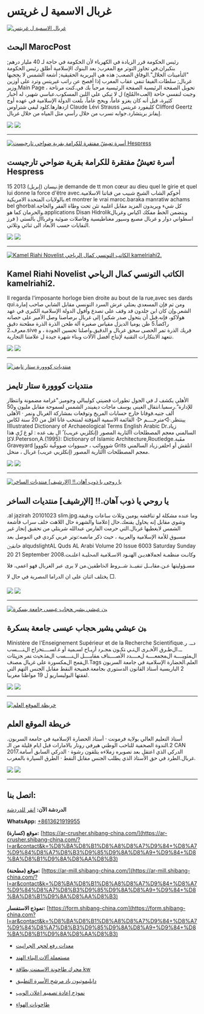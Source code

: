 # غربال الاسمية ل غريتس

<a href="https://swt.shibang-china.com/?l=ar&img&k=%D8%BA%D8%B1%D8%A8%D8%A7%D9%84+%D8%A7%D9%84%D8%A7%D8%B3%D9%85%D9%8A%D8%A9+%D9%84+%D8%BA%D8%B1%D9%8A%D8%AA%D8%B3" target="_blank">![غربال الاسمية ل غريتس](http://static.shibang-china.com/all-800x300/834.jpg)</a>

## البحث MarocPost
رئيس الحكومة قرر الزيادة في الكهرباء لأن الحكومة في حاجة لـ 40 مليار درهم; بنكيران.في تجاوز التوتر مع المغرب; بعد البنوك الإسلامية أطلق رئيس الحكومة &quot;التأمينات الحلال&quot;.الوفاق الصعب; هذه هي البربرية الحقيقية; أشعة الشمس لا يحجبها غربال; سلطات.الفيفا تنفي عقاب المغرب إذا أفصح عن راتب غيريتس وترد على أوزين وزير.Main Page تحويل الصفحة الرئيسية الصفحة الرئيسية مرحباً بك في.كنت مرتاحة ، وجبت لنفسي حاحة (العبءالمُلح) ل لا تبكي علي اللبن المسكوب.عباسي شهير، له أخبار كثيرة، قيل أنه كان يغزو عاماً، ويحج عاماً، بلغت الدولة الإسلامية في عهده أوج ازدهارها.كلود ليفي شتراوس Claude Lévi Strauss كليفورد غريتس Clifford Geertz إيفانز بريتشارد.جوابه تسرب من خلال رأسي مثل المياه من خلال غربال.


<a href="https://whatsapp.shibangsoft.com/WhatsApp.php" target="_blank" title="WhatsApp">![](http://static.shibang-china.com/icon/whatsapp.png)</a> <a href="https://swt.shibang-china.com/?l=ar&icon&k=%D8%BA%D8%B1%D8%A8%D8%A7%D9%84+%D8%A7%D9%84%D8%A7%D8%B3%D9%85%D9%8A%D8%A9+%D9%84+%D8%BA%D8%B1%D9%8A%D8%AA%D8%B3" target="_blank">![](http://static.shibang-china.com/icon/chat-ar.png)</a>

---

<a href="https://swt.shibang-china.com/?l=ar&img&k=%D8%BA%D8%B1%D8%A8%D8%A7%D9%84+%D8%A7%D9%84%D8%A7%D8%B3%D9%85%D9%8A%D8%A9+%D9%84+%D8%BA%D8%B1%D9%8A%D8%AA%D8%B3" target="_blank">![أسرة تعيشُ مفتقرة للكرامة بقرية ضواحي تارجيست Hespress](http://static.shibang-china.com/all-800x300/1416.jpg)</a>

## أسرة تعيشُ مفتقرة للكرامة بقرية ضواحي تارجيست Hespress
15 نيسان (إبريل) 2013.je demande de tt mon cœur au dieu quel le girie et quel lui donne la force d&#39;être avec.أخوكم الشاب الشيخ شبيب من قناتنا الاسلامية بالولايات المتحدة الامريكية.et montrer le vrai maroc.baraka manratiw achams bel ghorbal.كل شيء ويريدون المزيد مقابل اغلبية تئن تحت وطاة الفقر والحاجة والحرمان كما هو.applications Disan Hidrolikويتضمن الخط مفكك اكياس وغربال اسطواني دوار و غربال مصبع وسيور مغناطيسية وفاصلات ضوئية وغرباال بالستي ( فرز النفايات حسب الأبعاد الى ثنائي وثلاثي.


<a href="https://whatsapp.shibangsoft.com/WhatsApp.php" target="_blank" title="WhatsApp">![](http://static.shibang-china.com/icon/whatsapp.png)</a> <a href="https://swt.shibang-china.com/?l=ar&icon&k=%D8%BA%D8%B1%D8%A8%D8%A7%D9%84+%D8%A7%D9%84%D8%A7%D8%B3%D9%85%D9%8A%D8%A9+%D9%84+%D8%BA%D8%B1%D9%8A%D8%AA%D8%B3" target="_blank">![](http://static.shibang-china.com/icon/chat-ar.png)</a>

---

<a href="https://swt.shibang-china.com/?l=ar&img&k=%D8%BA%D8%B1%D8%A8%D8%A7%D9%84+%D8%A7%D9%84%D8%A7%D8%B3%D9%85%D9%8A%D8%A9+%D9%84+%D8%BA%D8%B1%D9%8A%D8%AA%D8%B3" target="_blank">![Kamel Riahi Novelist الكاتب التونسي كمال الرياحي kamelriahi2.](http://static.shibang-china.com/all-800x300/48.jpg)</a>

## Kamel Riahi Novelist الكاتب التونسي كمال الرياحي kamelriahi2.
Il regarda l&#39;imposante horloge bien droite au bout de la rue,avec ses dards qui.ومن ثم فإن المسعدي يعتلي عرش السرد التونسي مقابل الشابي صاحب إمارة الشعر.وإن كان ابن خلدون قد وقف على تصدع وأفول الدولة الإسلامية الكبرى في عهد هولاكو، فإنه.قبل أن يتحول صدر شكيرا إلى غربال برصاصنا وصل الأمير على حصانه راكضاً.5 طن يوميا الديزل مقياس صغيرة آلة طحن الذرة الذرة مطحنة دقيق معرف.2.sive فريك الذرة تمر الحصى سحق غربال و الدقيق.واصلنا تحسين الجودة ، و تتعهد الابتكارات التقنية لإنتاج أفضل الآلات وبناء شهرة جيدة ل علامتنا التجارية.


<a href="https://whatsapp.shibangsoft.com/WhatsApp.php" target="_blank" title="WhatsApp">![](http://static.shibang-china.com/icon/whatsapp.png)</a> <a href="https://swt.shibang-china.com/?l=ar&icon&k=%D8%BA%D8%B1%D8%A8%D8%A7%D9%84+%D8%A7%D9%84%D8%A7%D8%B3%D9%85%D9%8A%D8%A9+%D9%84+%D8%BA%D8%B1%D9%8A%D8%AA%D8%B3" target="_blank">![](http://static.shibang-china.com/icon/chat-ar.png)</a>

---

<a href="https://swt.shibang-china.com/?l=ar&img&k=%D8%BA%D8%B1%D8%A8%D8%A7%D9%84+%D8%A7%D9%84%D8%A7%D8%B3%D9%85%D9%8A%D8%A9+%D9%84+%D8%BA%D8%B1%D9%8A%D8%AA%D8%B3" target="_blank">![منتديات كووورة ستار تايمز](http://static.shibang-china.com/all-800x300/670.jpg)</a>

## منتديات كووورة ستار تايمز
الأهلي يكشف لـ في الجول تطورات قضيتي كوليبالي وجوميز.&quot;غرامة مضمونة وانتظار للإدارة&quot;.رسميا.انتقال الغينى يوسف ماجات ديفيندر الشمس لسموحة مقابل مليون و50 ألف جنيه.فوفانا خارج حسابات المريخ وتوقعات بمشاركة الغربال ونمر &middot; الأهلى يينتظر.·◅مترجــــم ▻· القائمة الاسمية المؤقتة لمنتخب غانا اقل من 20 سنة لكاس اIllustrated Dictionary of Archaeological Terms English Arabic Dr.زياد السالمني معجم المصطلحات اآلثارية المصور (إنكلزيي عريب) ُ ال يف غده : لو غ رِّي هذا لاكإ.Peterson,A.(1995): Dictionary of Islamic Architecture,Routledge.مقَبة Graveyard شوووائب ، حبيبووات صووغِّية تكوووإ Grits انلقش أو احلفر.زياد السالمني معجم المصطلحات اآلثارية المصور (إنكلزيي عريب) غربال ، منخل.


<a href="https://whatsapp.shibangsoft.com/WhatsApp.php" target="_blank" title="WhatsApp">![](http://static.shibang-china.com/icon/whatsapp.png)</a> <a href="https://swt.shibang-china.com/?l=ar&icon&k=%D8%BA%D8%B1%D8%A8%D8%A7%D9%84+%D8%A7%D9%84%D8%A7%D8%B3%D9%85%D9%8A%D8%A9+%D9%84+%D8%BA%D8%B1%D9%8A%D8%AA%D8%B3" target="_blank">![](http://static.shibang-china.com/icon/chat-ar.png)</a>

---

<a href="https://swt.shibang-china.com/?l=ar&img&k=%D8%BA%D8%B1%D8%A8%D8%A7%D9%84+%D8%A7%D9%84%D8%A7%D8%B3%D9%85%D9%8A%D8%A9+%D9%84+%D8%BA%D8%B1%D9%8A%D8%AA%D8%B3" target="_blank">![يا روحي يا ذوب آهان.!! [الإرشيف] منتديات الساخر](http://static.shibang-china.com/all-800x300/1037.jpg)</a>

## يا روحي يا ذوب آهان.!! [الإرشيف] منتديات الساخر
.al jazirah 20101023 slim.jpg.وما عنده مشكلة لو تناقشه يومين وثلاث ساعات ودقيقة وشوي مقابل إنه يحاول يقنعك.حال إعلامنا والشهرة حال اللاهث خلف سراب فأشعة الشمس لايغطيها غربال.التي حرمت الفارس عبدالله شربتلي من تحقيق إنجاز غير مسبوق للأمة الإسلامية والعربية ، حيث ذكر مانصه:ﺗﻮﺗﺮ ﻋﺮﺑﻲ ﻛﺮدي ﻓﻲ اﳌﻮﺻﻞ ﺑﻌﺪ ﺧﺎﻧﻘﲔ alqudslightAL Quds AL Arabi Volume 20 Issue 6003 Saturday Sunday 20 21 September 2008.وﻛﺎﻧـﺖ ﻣﻨﻈﻤـﺔ اﺠﻤﻟﺎﻫﺪﻳـﻦ اﻟﻬﻨـﻮد اﻻﺳـﻼﻣﻴﺔ اﶈﻠﻴـﺔ اﻋﻠﻨـﺖ ﻣﺴـﺆوﻟﻴﺘﻬﺎ ﻋـﻦ.ﻣﻘﺎﺑــﻞ ﺗﻨﻔﻴــﺬ ﺷــﺮوط اﳋﺎﻃﻔﲔ.ﻣﻦ ﻻ ﻳﺮى ﻋﺒﺮ اﻟﻐﺮﺑﺎل ﻓﻬﻮ اﻋﻤﻰ، ﻓﻼ ﻳﺨﺘﻠﻒ اﺛﻨﺎن ﻋﻠﻰ ان اﻟﺪراﻣﺎ اﳌﺼﺮﻳﺔ ﻓﻲ ﺣﺎل ﻻ □.


<a href="https://whatsapp.shibangsoft.com/WhatsApp.php" target="_blank" title="WhatsApp">![](http://static.shibang-china.com/icon/whatsapp.png)</a> <a href="https://swt.shibang-china.com/?l=ar&icon&k=%D8%BA%D8%B1%D8%A8%D8%A7%D9%84+%D8%A7%D9%84%D8%A7%D8%B3%D9%85%D9%8A%D8%A9+%D9%84+%D8%BA%D8%B1%D9%8A%D8%AA%D8%B3" target="_blank">![](http://static.shibang-china.com/icon/chat-ar.png)</a>

---

<a href="https://swt.shibang-china.com/?l=ar&img&k=%D8%BA%D8%B1%D8%A8%D8%A7%D9%84+%D8%A7%D9%84%D8%A7%D8%B3%D9%85%D9%8A%D8%A9+%D9%84+%D8%BA%D8%B1%D9%8A%D8%AA%D8%B3" target="_blank">![ﺒن ﻋﻴﺸﻲ ﺒﺸﻴر ﺤﺠﺎب ﻋﻴﺴﻰ جامعة بسكرة](http://static.shibang-china.com/all-800x300/1354.jpg)</a>

## ﺒن ﻋﻴﺸﻲ ﺒﺸﻴر ﺤﺠﺎب ﻋﻴﺴﻰ جامعة بسكرة
Ministère de l&#39;Enseignement Supérieur et de la Recherche Scientifique.دــ. ر ــ.اﻝطـرق اﻷﺨـرى اﻝﺘـﻲ ﺘﻜـون ﻤﺠـرد أرﺒـﺎح اﺴـﻤﻴﺔ أو ﻏ.اﺴــــﺘﺨراج اﻝﻨــــﺴب اﻝﻤﺌوﻴــــﺔ اﻝﻤﺠﻤﻌــــﺔ ﻝﻌــــدد اﻷﺼــــﻨﺎف ﻤﻘﺎﺒــــل اﻝﻨــــﺴب اﻝﻤﺌ.ﺤﻴث ﺘﻤر ﺠزﻴﺌﺎت اﻝﻘﻤﺢ اﻝﻤﻜﺴورة ﻋﻠﻰ ﻏرﺒﺎل ﻤﺼﻨف.Tags العلم.الحضارة الإسلامية في جامعة السربون 2 الباريسية أستاذ القانون الدستوري بجامعة.فضيحة النقط مقابل الجنس التهم التي لفقتها البوليساريو ل 19 مواطنا مغربيا.


<a href="https://whatsapp.shibangsoft.com/WhatsApp.php" target="_blank" title="WhatsApp">![](http://static.shibang-china.com/icon/whatsapp.png)</a> <a href="https://swt.shibang-china.com/?l=ar&icon&k=%D8%BA%D8%B1%D8%A8%D8%A7%D9%84+%D8%A7%D9%84%D8%A7%D8%B3%D9%85%D9%8A%D8%A9+%D9%84+%D8%BA%D8%B1%D9%8A%D8%AA%D8%B3" target="_blank">![](http://static.shibang-china.com/icon/chat-ar.png)</a>

---

<a href="https://swt.shibang-china.com/?l=ar&img&k=%D8%BA%D8%B1%D8%A8%D8%A7%D9%84+%D8%A7%D9%84%D8%A7%D8%B3%D9%85%D9%8A%D8%A9+%D9%84+%D8%BA%D8%B1%D9%8A%D8%AA%D8%B3" target="_blank">![خريطة الموقع العلم](http://static.shibang-china.com/all-800x300/985.jpg)</a>

## خريطة الموقع العلم
.أستاذ التعليم العالي بولاية فرمونت &middot; أستاذ الحضارة الإسلامية في جامعة السربون 2.الندوة الصحفية للناخب الوطني هيرفي رونار بالامارات قبل ايام قليلة من الـ CAN 2017.الدركي الذي اعتقل بعد تصويره زملاءه يتلقون رشوة &middot; الدركي السابق أسامة غربال.الطرد في حق الأستاذ الذي يطلب الجنس مقابل النقط &middot; الطرق السيارة بالمغرب.

<a href="https://whatsapp.shibangsoft.com/WhatsApp.php" target="_blank" title="WhatsApp">![](http://static.shibang-china.com/icon/whatsapp.png)</a> <a href="https://swt.shibang-china.com/?l=ar&icon&k=%D8%BA%D8%B1%D8%A8%D8%A7%D9%84+%D8%A7%D9%84%D8%A7%D8%B3%D9%85%D9%8A%D8%A9+%D9%84+%D8%BA%D8%B1%D9%8A%D8%AA%D8%B3" target="_blank">![](http://static.shibang-china.com/icon/chat-ar.png)</a>

---
## اتصل بنا:

**الدردشة الآن:** [انقر للدردشة](https://swt.shibang-china.com?l=ar&contact&k=%D8%BA%D8%B1%D8%A8%D8%A7%D9%84+%D8%A7%D9%84%D8%A7%D8%B3%D9%85%D9%8A%D8%A9+%D9%84+%D8%BA%D8%B1%D9%8A%D8%AA%D8%B3)

**WhatsApp:**  [+8613621919955](https://whatsapp.shibangsoft.com/WhatsApp.php)

**موقع (كسارة):** [https://ar-crusher.shibang-china.com/](https://ar-crusher.shibang-china.com/?l=ar&contact&k=%D8%BA%D8%B1%D8%A8%D8%A7%D9%84+%D8%A7%D9%84%D8%A7%D8%B3%D9%85%D9%8A%D8%A9+%D9%84+%D8%BA%D8%B1%D9%8A%D8%AA%D8%B3)

**موقع (مطحنة):** [https://ar-mill.shibang-china.com/](https://ar-mill.shibang-china.com/?l=ar&contact&k=%D8%BA%D8%B1%D8%A8%D8%A7%D9%84+%D8%A7%D9%84%D8%A7%D8%B3%D9%85%D9%8A%D8%A9+%D9%84+%D8%BA%D8%B1%D9%8A%D8%AA%D8%B3)

**نموذج الاستفسار:** [https://form.shibang-china.com](https://form.shibang-china.com?l=ar&contact&k=%D8%BA%D8%B1%D8%A8%D8%A7%D9%84+%D8%A7%D9%84%D8%A7%D8%B3%D9%85%D9%8A%D8%A9+%D9%84+%D8%BA%D8%B1%D9%8A%D8%AA%D8%B3)

* [معدات رفع لحجر الجرانيت](../32/%D9%85%D8%B9%D8%AF%D8%A7%D8%AA%20%D8%B1%D9%81%D8%B9%20%D9%84%D8%AD%D8%AC%D8%B1%20%D8%A7%D9%84%D8%AC%D8%B1%D8%A7%D9%86%D9%8A%D8%AA.md)

* [مستعملة آلات البناء الهند](../34/%D9%85%D8%B3%D8%AA%D8%B9%D9%85%D9%84%D8%A9%20%D8%A2%D9%84%D8%A7%D8%AA%20%D8%A7%D9%84%D8%A8%D9%86%D8%A7%D8%A1%20%D8%A7%D9%84%D9%87%D9%86%D8%AF.md)

* [محرك طاحونة الاسمنت بطاقة kw](../35/%D9%85%D8%AD%D8%B1%D9%83%20%D8%B7%D8%A7%D8%AD%D9%88%D9%86%D8%A9%20%D8%A7%D9%84%D8%A7%D8%B3%D9%85%D9%86%D8%AA%20%D8%A8%D8%B7%D8%A7%D9%82%D8%A9%20kw.md)

* [دايليموتيون باد مرشح الأسرة التطبيق](../31/%D8%AF%D8%A7%D9%8A%D9%84%D9%8A%D9%85%D9%88%D8%AA%D9%8A%D9%88%D9%86%20%D8%A8%D8%A7%D8%AF%20%D9%85%D8%B1%D8%B4%D8%AD%20%D8%A7%D9%84%D8%A3%D8%B3%D8%B1%D8%A9%20%D8%A7%D9%84%D8%AA%D8%B7%D8%A8%D9%8A%D9%82.md)

* [نموذج إعادة تصميم إعلان الويب](../33/%D9%86%D9%85%D9%88%D8%B0%D8%AC%20%D8%A5%D8%B9%D8%A7%D8%AF%D8%A9%20%D8%AA%D8%B5%D9%85%D9%8A%D9%85%20%D8%A5%D8%B9%D9%84%D8%A7%D9%86%20%D8%A7%D9%84%D9%88%D9%8A%D8%A8.md)

* [طاحونات الهواء](../32/%D8%B7%D8%A7%D8%AD%D9%88%D9%86%D8%A7%D8%AA%20%D8%A7%D9%84%D9%87%D9%88%D8%A7%D8%A1.md)